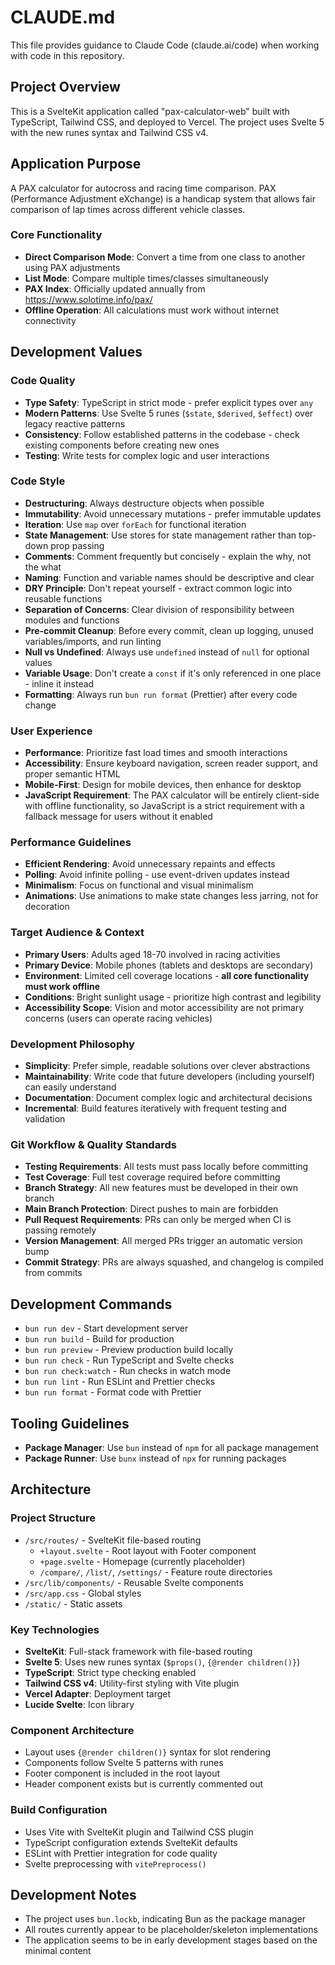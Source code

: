 # CLAUDE.md

This file provides guidance to Claude Code (claude.ai/code) when working with code in this repository.

## Project Overview

This is a SvelteKit application called "pax-calculator-web" built with TypeScript, Tailwind CSS, and deployed to Vercel. The project uses Svelte 5 with the new runes syntax and Tailwind CSS v4.

## Application Purpose

A PAX calculator for autocross and racing time comparison. PAX (Performance Adjustment eXchange) is a handicap system that allows fair comparison of lap times across different vehicle classes.

### Core Functionality

- **Direct Comparison Mode**: Convert a time from one class to another using PAX adjustments
- **List Mode**: Compare multiple times/classes simultaneously
- **PAX Index**: Officially updated annually from https://www.solotime.info/pax/
- **Offline Operation**: All calculations must work without internet connectivity

## Development Values

### Code Quality

- **Type Safety**: TypeScript in strict mode - prefer explicit types over `any`
- **Modern Patterns**: Use Svelte 5 runes (`$state`, `$derived`, `$effect`) over legacy reactive patterns
- **Consistency**: Follow established patterns in the codebase - check existing components before creating new ones
- **Testing**: Write tests for complex logic and user interactions

### Code Style

- **Destructuring**: Always destructure objects when possible
- **Immutability**: Avoid unnecessary mutations - prefer immutable updates
- **Iteration**: Use `map` over `forEach` for functional iteration
- **State Management**: Use stores for state management rather than top-down prop passing
- **Comments**: Comment frequently but concisely - explain the why, not the what
- **Naming**: Function and variable names should be descriptive and clear
- **DRY Principle**: Don't repeat yourself - extract common logic into reusable functions
- **Separation of Concerns**: Clear division of responsibility between modules and functions
- **Pre-commit Cleanup**: Before every commit, clean up logging, unused variables/imports, and run linting
- **Null vs Undefined**: Always use `undefined` instead of `null` for optional values
- **Variable Usage**: Don't create a `const` if it's only referenced in one place - inline it instead
- **Formatting**: Always run `bun run format` (Prettier) after every code change

### User Experience

- **Performance**: Prioritize fast load times and smooth interactions
- **Accessibility**: Ensure keyboard navigation, screen reader support, and proper semantic HTML
- **Mobile-First**: Design for mobile devices, then enhance for desktop
- **JavaScript Requirement**: The PAX calculator will be entirely client-side with offline functionality, so JavaScript is a strict requirement with a fallback message for users without it enabled

### Performance Guidelines

- **Efficient Rendering**: Avoid unnecessary repaints and effects
- **Polling**: Avoid infinite polling - use event-driven updates instead
- **Minimalism**: Focus on functional and visual minimalism
- **Animations**: Use animations to make state changes less jarring, not for decoration

### Target Audience & Context

- **Primary Users**: Adults aged 18-70 involved in racing activities
- **Primary Device**: Mobile phones (tablets and desktops are secondary)
- **Environment**: Limited cell coverage locations - **all core functionality must work offline**
- **Conditions**: Bright sunlight usage - prioritize high contrast and legibility
- **Accessibility Scope**: Vision and motor accessibility are not primary concerns (users can operate racing vehicles)

### Development Philosophy

- **Simplicity**: Prefer simple, readable solutions over clever abstractions
- **Maintainability**: Write code that future developers (including yourself) can easily understand
- **Documentation**: Document complex logic and architectural decisions
- **Incremental**: Build features iteratively with frequent testing and validation

### Git Workflow & Quality Standards

- **Testing Requirements**: All tests must pass locally before committing
- **Test Coverage**: Full test coverage required before committing
- **Branch Strategy**: All new features must be developed in their own branch
- **Main Branch Protection**: Direct pushes to main are forbidden
- **Pull Request Requirements**: PRs can only be merged when CI is passing remotely
- **Version Management**: All merged PRs trigger an automatic version bump
- **Commit Strategy**: PRs are always squashed, and changelog is compiled from commits

## Development Commands

- `bun run dev` - Start development server
- `bun run build` - Build for production
- `bun run preview` - Preview production build locally
- `bun run check` - Run TypeScript and Svelte checks
- `bun run check:watch` - Run checks in watch mode
- `bun run lint` - Run ESLint and Prettier checks
- `bun run format` - Format code with Prettier

## Tooling Guidelines

- **Package Manager**: Use `bun` instead of `npm` for all package management
- **Package Runner**: Use `bunx` instead of `npx` for running packages

## Architecture

### Project Structure

- `/src/routes/` - SvelteKit file-based routing
  - `+layout.svelte` - Root layout with Footer component
  - `+page.svelte` - Homepage (currently placeholder)
  - `/compare/`, `/list/`, `/settings/` - Feature route directories
- `/src/lib/components/` - Reusable Svelte components
- `/src/app.css` - Global styles
- `/static/` - Static assets

### Key Technologies

- **SvelteKit**: Full-stack framework with file-based routing
- **Svelte 5**: Uses new runes syntax (`$props()`, `{@render children()}`)
- **TypeScript**: Strict type checking enabled
- **Tailwind CSS v4**: Utility-first styling with Vite plugin
- **Vercel Adapter**: Deployment target
- **Lucide Svelte**: Icon library

### Component Architecture

- Layout uses `{@render children()}` syntax for slot rendering
- Components follow Svelte 5 patterns with runes
- Footer component is included in the root layout
- Header component exists but is currently commented out

### Build Configuration

- Uses Vite with SvelteKit plugin and Tailwind CSS plugin
- TypeScript configuration extends SvelteKit defaults
- ESLint with Prettier integration for code quality
- Svelte preprocessing with `vitePreprocess()`

## Development Notes

- The project uses `bun.lockb`, indicating Bun as the package manager
- All routes currently appear to be placeholder/skeleton implementations
- The application seems to be in early development stages based on the minimal content
